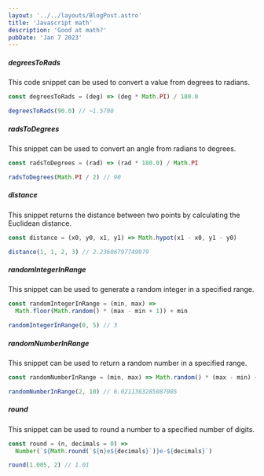 ```yaml
---
layout: '../../layouts/BlogPost.astro'
title: 'Javascript math'
description: 'Good at math?'
pubDate: 'Jan 7 2023'
---
```


##### degreesToRads

This code snippet can be used to convert a value from degrees to radians.

```javascript
const degreesToRads = (deg) => (deg * Math.PI) / 180.0

degreesToRads(90.0) // ~1.5708
```

##### radsToDegrees

This snippet can be used to convert an angle from radians to degrees.

```javascript
const radsToDegrees = (rad) => (rad * 180.0) / Math.PI

radsToDegrees(Math.PI / 2) // 90
```

##### distance

This snippet returns the distance between two points by calculating the Euclidean distance.

```javascript
const distance = (x0, y0, x1, y1) => Math.hypot(x1 - x0, y1 - y0)

distance(1, 1, 2, 3) // 2.23606797749979
```

##### randomIntegerInRange

This snippet can be used to generate a random integer in a specified range.

```javascript
const randomIntegerInRange = (min, max) =>
  Math.floor(Math.random() * (max - min + 1)) + min

randomIntegerInRange(0, 5) // 3
```

##### randomNumberInRange

This snippet can be used to return a random number in a specified range.

```javascript
const randomNumberInRange = (min, max) => Math.random() * (max - min) + min

randomNumberInRange(2, 10) // 6.0211363285087005
```

##### round

This snippet can be used to round a number to a specified number of digits.

```javascript
const round = (n, decimals = 0) =>
  Number(`${Math.round(`${n}e${decimals}`)}e-${decimals}`)

round(1.005, 2) // 1.01
```

